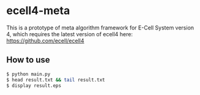 # ecell4-meta

This is a prototype of meta algorithm framework for E-Cell System version 4, which requires the latest version of ecell4 here: https://github.com/ecell/ecell4

## How to use

```sh
$ python main.py
$ head result.txt && tail result.txt
$ display result.eps
```
